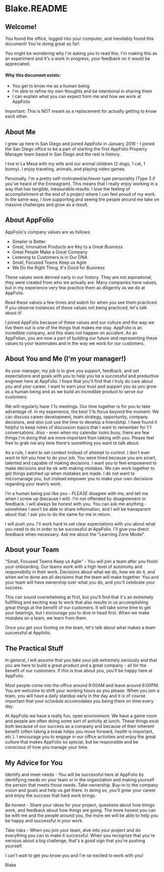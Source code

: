 # Blake.README

## Welcome!

You found the office, logged into your computer, and inevitably found this document! You're doing great so far! 

You might be wondering why I'm asking you to read this. I'm making this as an experiment and it's a work in progress, your feedback on it would be appreciated.

#### Why this document exists:
- You get to know me as a human being
- I'm able to refine my own thoughts and be intentional in sharing them
- I can explain what you can expect from me and how we work at AppFolio

Important: This is NOT meant as a replacement for actually getting to know each other.

## About Me

I grew up here in San Diego and joined AppFolio in January 2016 - I joined the San Diego office to be a part of starting the first AppFolio Property Manager team based in San Diego and the rest is history.

I live in La Mesa with my wife and our animal children (2 dogs, 1 cat, 1 bunny). I enjoy traveling, animals, and playing video games.

Personally, I'm a pretty self-motivated/achiever type personality (Type 3 if you've heard of the Enneagram). This means that I really enjoy working in a way that has tangible, measurable results. I love the feeling of accomplishment at the end of a project where I can feel proud of my work. In the same way, I love supporting and seeing the people around me take on massive challenges and grow as a result.

## About AppFolio

AppFolio's company values are as follows: 
 - Simpler is Better
 - Great, Innovative Products are Key to a Great Business
 - Great People Make a Great Company
 - Listening to Customers is in Our DNA
 - Small, Focused Teams Keep us Agile
 - We Do the Right Thing, It's Good for Business
 
These values were derived early in our history. They are not aspirational, they were created from who we actually are. Many companies have values, but in my experience very few practice them as diligently as we do at AppFolio.

Read these values a few times and watch for when you see them practiced. If you observe instances of these values not being practiced, let's talk about it!

I joined AppFolio because of these values and our culture and the way we live them out is one of the things that makes me stay. AppFolio is an incredible company, and this does not happen on accident. As an AppFolian, you are now a part of building our future and representing these values to your teammates and in the way we work for our customers.

## About You and Me (I'm your manager!)

As your manager, my job is to give you support, feedback, and set expectations and goals with you to help you be a successful and productive engineer here at AppFolio. I hope that you'll find that I truly do care about you and your career. I want to earn your trust and support you as you grow as a human being and as we build an incredible product to serve our customers.

We will regularly have 1:1s meetings. Our time together is for you to take advantage of. In my experience, the best 1:1s focus beyond the moment. We can discuss career development, team strategy, opportunity, company decisions, and also just use the time to develop a friendship. I have found it helpful to keep notes of discussion topics that I want to remember for 1:1 conversations. Also - even when my calendar looks busy, there are few things I'm doing that are more important than talking with you. Please feel free to grab me any time there's something you want to talk about.

As a rule, I want to set context instead of attempt to control. I don’t ever want to tell you _how_ to do your job. You were hired because you are smart, talented and capable of making decisions. I want you to feel empowered to make decisions and be ok with making mistakes. We can work together to get things patched up when mistakes are made. I do not want to micromanage you, but instead empower you to make your own decisions regarding your team’s work.

I’m a human being just like you - _PLEASE_ disagree with me, and tell me when I screw up (because I will). I’m not offended by disagreement or feedback. I will always be honest with you. You can ask me anything - sometimes I won’t be able to share information, and I will be transparent about that. I ask you to do the same for me in return.

I will push you. I'll work hard to set clear expectations with you about what you need to do in order to be successful at AppFolio. I'll give you direct feedback when necessary. Ask me about the "Learning Zone Model".

## About your Team

"Small, Focused Teams Keep us Agile" - You will join a team after you finish your onboarding. Our teams work with a high level of autonomy and responsibilty in their work. Decisions about what we do, how we do it, and when we're done are all decisions that the team will make together. You and your team will have ownership over what you do, and you'll celebrate your success.

This can sound overwhelming at first, but you'll find that it's an extremely fullfilling and exciting way to work that also results in us accomplishing great things at the benefit of our customers. It will take some time to get your bearings, but I encourage you to dive in head first. When we make mistakes on a team, we learn from them.

Once you get your footing on the team, let's talk about what makes a team successful at Appfolio.

## The Practical Stuff

In general, I will assume that you take your job extremely seriously and that you are here to build a great product and a great company - all for the benefit of our customers. If this is true about you, you'll be happy here at AppFolio.

Most people come into the office around 9:00AM and leave around 6:00PM. You are welcome to shift your working hours as you please. When you join a team, you will have a daily standup early in the day and it is of course important that your schedule accomodates you being there on time every day.

At AppFolio we have a really fun, open environment. We have a game room and people are often doing some sort of activity at lunch. These things exist both because of our success as a company and because of their inherent benefit (often taking a break helps you move forward, health is important, etc.). I encourage you to engage in our office activities and enjoy the great culture that makes AppFolio so special, but be responsible and be conscious of how you manage your time.

## My Advice for You

Identify and meet needs - You will be successful here at AppFolio by identifying needs on your team or in the organization and making yourself the person that meets those needs. Take ownership. Buy-in to the company vision and goals and help us get there. In doing so, you'll grow your career and enjoy the success that hard work brings.

Be honest - Share your ideas for your project, questions about how things work, and feedback about how things are going. The more honest you can be with me and the people around you, the more we will be able to help you be happy and successful in your work.

Take risks - When you join your team, dive into your project and do everything you can to make it successful. When you recognize that you're nervous about a big challenge, that's a good sign that you're pushing yourself.


I can't wait to get you know you and I'm so excited to work with you!

Blake
